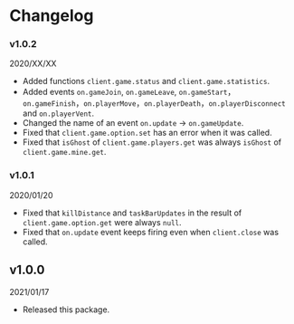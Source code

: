 # Changelog
### v1.0.2
2020/XX/XX
- Added functions `client.game.status` and `client.game.statistics`.
- Added events `on.gameJoin`, `on.gameLeave`, `on.gameStart`，`on.gameFinish`，`on.playerMove`，`on.playerDeath`，`on.playerDisconnect` and `on.playerVent`.
- Changed the name of an event `on.update` → `on.gameUpdate`.
- Fixed that `client.game.option.set` has an error when it was called.
- Fixed that `isGhost` of `client.game.players.get` was always `isGhost` of `client.game.mine.get`.

### v1.0.1
2020/01/20
- Fixed that `killDistance` and `taskBarUpdates` in the result of `client.game.option.get` were always `null`.
- Fixed that `on.update` event keeps firing even when `client.close` was called.

## v1.0.0
2021/01/17
- Released this package.
